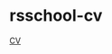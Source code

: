 # rsschool-cv
[CV](https://github.com/DDavydov911/rsschool-cv/blob/gh-pages/cv.md#i-am-a-junior-java-developer-the-goal-is-to-become-a-full-stack-developer "cv by Denis Davydov")